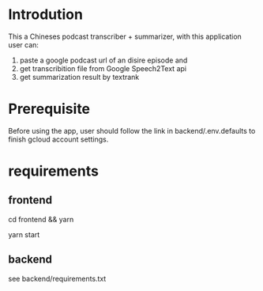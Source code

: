 # Introdution

This a Chineses podcast transcriber + summarizer, with this application user can:

1. paste a google podcast url of an disire episode and
2. get transcribition file from Google Speech2Text api
3. get summarization result by textrank

# Prerequisite

Before using the app, user should follow the link in backend/.env.defaults to finish gcloud account settings.

# requirements

## frontend

cd frontend && yarn

yarn start

## backend

see backend/requirements.txt
